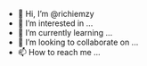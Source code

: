 - 👋 Hi, I’m @richiemzy
- 👀 I’m interested in ...
- 🌱 I’m currently learning ...
- 💞️ I’m looking to collaborate on ...
- 📫 How to reach me ...

<!---
richiemzy/richiemzy is a ✨ special ✨ repository because its `README.md` (this file) appears on your GitHub profile.
You can click the Preview link to take a look at your changes.
--->
